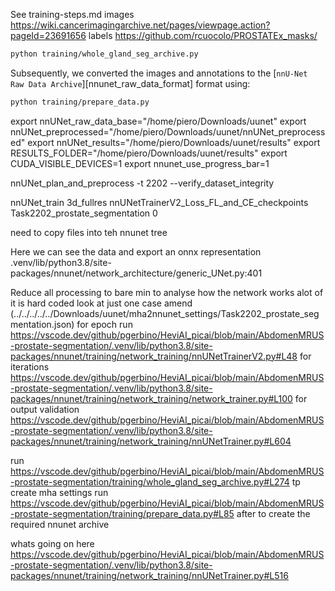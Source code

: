 See training-steps.md
images https://wiki.cancerimagingarchive.net/pages/viewpage.action?pageId=23691656
labels https://github.com/rcuocolo/PROSTATEx_masks/

```bash
python training/whole_gland_seg_archive.py
```

Subsequently, we converted the images and annotations to the [`nnU-Net Raw Data Archive`][nnunet_raw_data_format] format using:

```bash
python training/prepare_data.py
```


export nnUNet_raw_data_base="/home/piero/Downloads/uunet"
export nnUNet_preprocessed="/home/piero/Downloads/uunet/nnUNet_preprocessed"
export nnUNet_results="/home/piero/Downloads/uunet/results"
export RESULTS_FOLDER="/home/piero/Downloads/uunet/results"
export CUDA_VISIBLE_DEVICES=1
export nnunet_use_progress_bar=1

nnUNet_plan_and_preprocess -t 2202 --verify_dataset_integrity

nnUNet_train 3d_fullres nnUNetTrainerV2_Loss_FL_and_CE_checkpoints Task2202_prostate_segmentation 0

need to copy files into teh nnunet tree

Here we can see the data and export an onnx representation
.venv/lib/python3.8/site-packages/nnunet/network_architecture/generic_UNet.py:401

Reduce all processing to bare min to analyse how the network works
alot of it is hard coded
look at just one case
amend (../../../../../Downloads/uunet/mha2nnunet_settings/Task2202_prostate_segmentation.json)
for epoch run https://vscode.dev/github/pgerbino/HeviAI_picai/blob/main/AbdomenMRUS-prostate-segmentation/.venv/lib/python3.8/site-packages/nnunet/training/network_training/nnUNetTrainerV2.py#L48
for iterations https://vscode.dev/github/pgerbino/HeviAI_picai/blob/main/AbdomenMRUS-prostate-segmentation/.venv/lib/python3.8/site-packages/nnunet/training/network_training/network_trainer.py#L100
for output validation https://vscode.dev/github/pgerbino/HeviAI_picai/blob/main/AbdomenMRUS-prostate-segmentation/.venv/lib/python3.8/site-packages/nnunet/training/network_training/nnUNetTrainer.py#L604

run https://vscode.dev/github/pgerbino/HeviAI_picai/blob/main/AbdomenMRUS-prostate-segmentation/training/whole_gland_seg_archive.py#L274 tp create mha settings
run https://vscode.dev/github/pgerbino/HeviAI_picai/blob/main/AbdomenMRUS-prostate-segmentation/training/prepare_data.py#L85 after to create the required nnunet archive

whats going on here 
https://vscode.dev/github/pgerbino/HeviAI_picai/blob/main/AbdomenMRUS-prostate-segmentation/.venv/lib/python3.8/site-packages/nnunet/training/network_training/nnUNetTrainer.py#L516